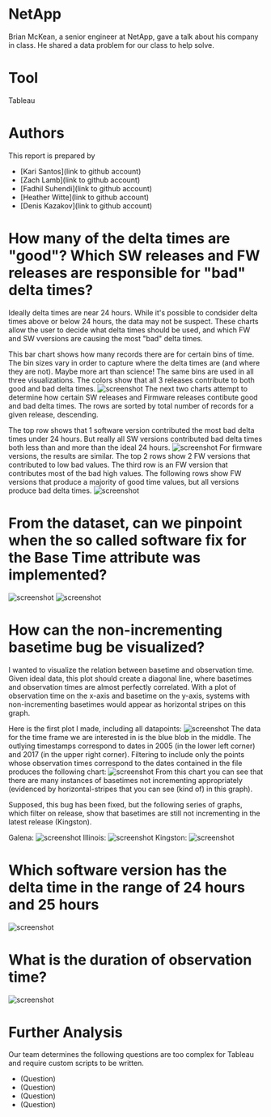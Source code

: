 # NetApp

Brian McKean, a senior engineer at NetApp, gave a talk about his company in class.
He shared a data problem for our class to help solve.

# Tool
Tableau

# Authors

This report is prepared by
* [Kari Santos](link to github account)
* [Zach Lamb](link to github account)
* [Fadhil Suhendi](link to github account)
* [Heather Witte](link to github account)
* [Denis Kazakov](link to github account)

# How many of the delta times are "good"? Which SW releases and FW releases are responsible for "bad" delta times?
Ideally delta times are near 24 hours. While it's possible to condsider delta times above or below 24 hours, the data may not be suspect. These charts allow the user to decide what delta times should be used, and which FW and SW vversions are causing the most "bad" delta times. 

This bar chart shows how many records there are for certain bins of time. The bin sizes vary in order to capture where the delta times are (and where they are not). Maybe more art than science!  The same bins are used in all three visualizations. The colors show that all 3 releases contribute to both good and bad delta times.
![screenshot](bar_time_records.png)
The next two charts attempt to determine how certain SW releases and Firmware releases contibute good and bad delta times.  The rows are sorted by total number of records for a given release, descending.

The top row shows that 1 software version contributed the most bad delta times under 24 hours. But really all SW versions contributed bad delta times both less than and more than the ideal 24 hours.
![screenshot](SW_delta.png)
For firmware versions, the results are similar. The top 2 rows show 2 FW versions that contributed to low bad values. The third row is an FW version that contributes most of the bad high values.  The following rows show FW versions that produce a majority of good time values, but all versions produce bad delta times. 
![screenshot](FW_delta.png)

# From the dataset, can we pinpoint when the so called software fix for the Base Time attribute was implemented?

![screenshot](zach.png)
![screenshot](zach2.png)

# How can the non-incrementing basetime bug be visualized?

I wanted to visualize the relation between basetime and observation time. Given ideal data, this plot should create a diagonal line, where basetimes and observation times are almost perfectly correlated. With a plot of observation time on the x-axis and basetime on the y-axis, systems with non-incrementing basetimes would appear as horizontal stripes on this graph.

Here is the first plot I made, including all datapoints: 
![screenshot](heather1.png)
The data for the time frame we are interested in is the blue blob in the middle. The outlying timestamps correspond to dates in 2005 (in the lower left corner) and 2017 (in the upper right corner). Filtering to include only the points whose observation times correspond to the dates contained in the file produces the following chart:
![screenshot](heather2.png)
From this chart you can see that there are many instances of basetimes not incrementing appropriately (evidenced by horizontal-stripes that you can see (kind of) in this graph).

Supposed, this bug has been fixed, but the following series of graphs, which filter on release, show that basetimes are still not incrementing in the latest release (Kingston).

Galena: 
![screenshot](heather3.png)
Illinois: 
![screenshot](heather4.png)
Kingston: 
![screenshot](heather5.png)


# Which software version has the delta time in the range of 24 hours and 25 hours

![screenshot](swversion.png)

# What is the duration of observation time?

![screenshot](denis.png)

# Further Analysis

Our team determines the following questions are too complex for Tableau and
require custom scripts to be written.

* (Question)
* (Question)
* (Question)
* (Question)
